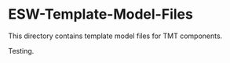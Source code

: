 # ESW-Template-Model-Files

This directory contains template model files for TMT components.

Testing.